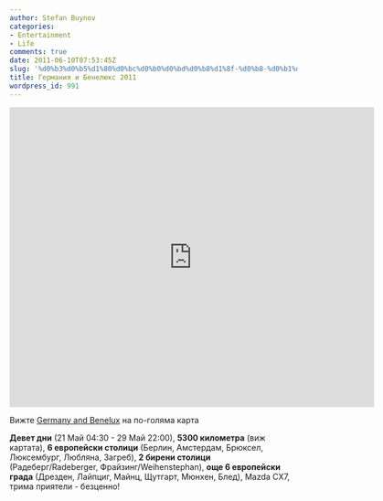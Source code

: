 ```yaml
---
author: Stefan Buynov
categories:
- Entertainment
- Life
comments: true
date: 2011-06-10T07:53:45Z
slug: '%d0%b3%d0%b5%d1%80%d0%bc%d0%b0%d0%bd%d0%b8%d1%8f-%d0%b8-%d0%b1%d0%b5%d0%bd%d0%b5%d0%bb%d1%8e%d0%ba%d1%81-2011'
title: Германия и Бенелюкс 2011
wordpress_id: 991
---
```


<iframe width="638" height="525" frameborder="0" scrolling="no" marginheight="0" marginwidth="0" src="http://maps.google.com/maps/ms?ie=UTF8&amp;hl=bg&amp;msa=0&amp;msid=218035029421801257340.0004a4902f4ec8fd30911&amp;ll=47.609946,13.838865&amp;spn=9.826913,18.97429&amp;output=embed"></iframe>

Вижте [Germany and Benelux](http://maps.google.com/maps/ms?ie=UTF8&hl=bg&msa=0&msid=218035029421801257340.0004a4902f4ec8fd30911&ll=47.609946,13.838865&spn=9.826913,18.97429&source=embed) на по-голяма карта


**Девет дни** (21 Май 04:30 - 29 Май 22:00), **5300 километра** (виж картата), **6 европейски столици** (Берлин, Амстердам, Брюксел, Люксембург, Любляна, Загреб), **2 бирени столици** (Радеберг/Radeberger, Фрайзинг/Weihenstephan), **още 6 европейски града** (Дрезден, Лайпциг, Майнц, Щутгарт, Мюнхен, Блед),  Mazda CX7, трима приятели - безценно!

